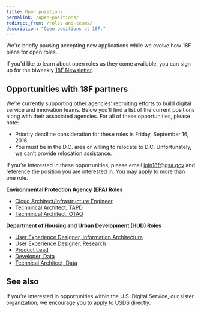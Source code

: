 ```yaml
---
title: Open positions
permalink: /open-positions/
redirect_from: /roles-and-teams/
description: "Open positions at 18F."
---
```


We're briefly pausing accepting new applications while we evolve how 18F plans for open roles.

If you'd like to learn about open roles as they come available, you can sign up for the biweekly [18F Newsletter](https://18f.gsa.gov/#newsletter).

## Opportunities with 18F partners
We’re currently supporting other agencies’ recruiting efforts to build digital service and innovation teams. Below you’ll find a list of the current positions along with their associated agencies. For all of these opportunities, please note:
- Priority deadline consideration for these roles is Friday, September 16, 2016.
- You must be in the D.C. area or willing to relocate to D.C. Unfortunately, we can’t provide relocation assistance.

If you’re interested in these opportunities, please email join18f@gsa.gov and reference the position you are interested in. You may apply to more than one role.

**Environmental Protection Agency (EPA) Roles**
- [Cloud Architect/Infrastructure Engineer](https://pages.18f.gov/joining-18f/raas/epa/cloud-architect/) 
- [Technincal Architect, TAPD](https://pages.18f.gov/joining-18f/raas/epa/tapd-technical-architect/) 
- [Technincal Architect, OTAQ](https://pages.18f.gov/joining-18f/raas/epa/otaq-technical-architect/) 

**Department of Housing and Urban Development (HUD) Roles**
- [User Experience Designer, Information Architecture](https://pages.18f.gov/joining-18f/raas/hud/user-experience-designer-information-architecture/) 
- [User Experience Designer, Research](https://pages.18f.gov/joining-18f/raas/hud/user-experience-designer-research/)
- [Product Lead](https://pages.18f.gov/joining-18f/raas/hud/product-lead/)
- [Developer, Data](https://pages.18f.gov/joining-18f/raas/hud/software-developer/)
- [Technical Architect, Data](https://pages.18f.gov/joining-18f/raas/hud/technical-architect/)

## See also

If you're interested in opportunities within the U.S. Digital Service, our sister organization, we encourage you to [apply to USDS directly](https://www.usds.gov/join).
